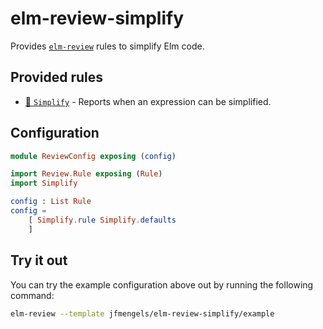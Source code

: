 # elm-review-simplify

Provides [`elm-review`](https://package.elm-lang.org/packages/jfmengels/elm-review/latest/) rules to simplify Elm code.

## Provided rules

- [🔧 `Simplify`](https://package.elm-lang.org/packages/jfmengels/elm-review-simplify/2.0.7/Simplify "Provides automatic fixes") - Reports when an expression can be simplified.

## Configuration

```elm
module ReviewConfig exposing (config)

import Review.Rule exposing (Rule)
import Simplify

config : List Rule
config =
    [ Simplify.rule Simplify.defaults
    ]
```


## Try it out

You can try the example configuration above out by running the following command:

```bash
elm-review --template jfmengels/elm-review-simplify/example
```
